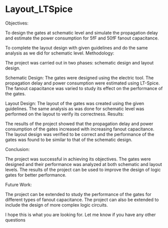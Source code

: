 # Layout_LTSpice

Objectives:

To design the gates at schematic level and simulate the propagation delay and estimate the power consumption for 5fF and 50fF fanout capacitance.

To complete the layout design with given guidelines and do the same analysis as we did for schematic level. Methodology:

The project was carried out in two phases: schematic design and layout design.

Schematic Design: The gates were designed using the electric tool. The propagation delay and power consumption were estimated using LT-Spice. The fanout capacitance was varied to study its effect on the performance of the gates.

Layout Design: The layout of the gates was created using the given guidelines. The same analysis as was done for schematic level was performed on the layout to verify its correctness. Results:

The results of the project showed that the propagation delay and power consumption of the gates increased with increasing fanout capacitance. The layout design was verified to be correct and the performance of the gates was found to be similar to that of the schematic design.

Conclusion:

The project was successful in achieving its objectives. The gates were designed and their performance was analyzed at both schematic and layout levels. The results of the project can be used to improve the design of logic gates for better performance.

Future Work:

The project can be extended to study the performance of the gates for different types of fanout capacitance. The project can also be extended to include the design of more complex logic circuits.

I hope this is what you are looking for. Let me know if you have any other questions
